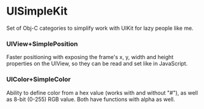 UISimpleKit
===========

Set of Obj-C categories to simplify work with UIKit for lazy people like me.

### UIView+SimplePosition
Faster positioning with exposing the frame's x, y, width and height properties on the UIView, so they can be read and set like in JavaScript.

### UIColor+SimpleColor
Ability to define color from a hex value (works with and without "#"), as well as 8-bit (0-255) RGB value. Both have functions with alpha as well.
